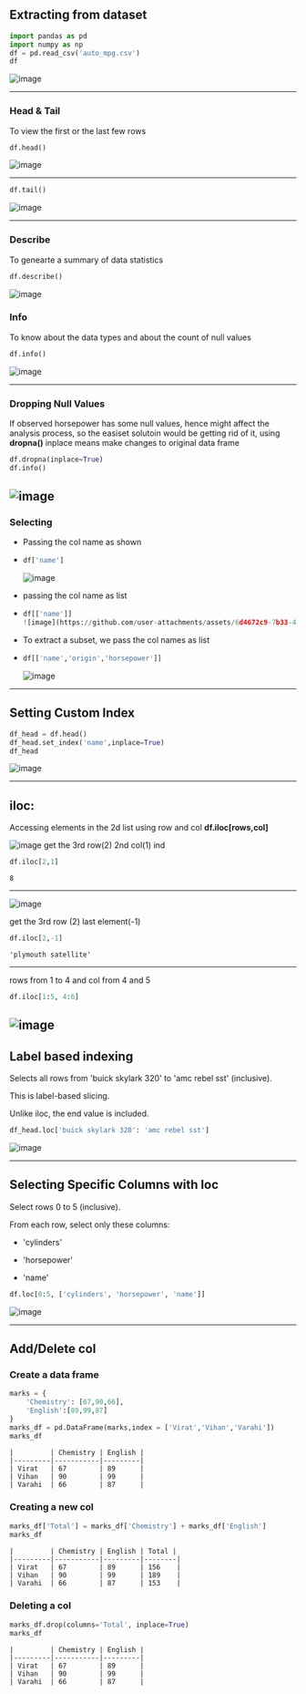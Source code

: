 ## Extracting from dataset 
```python
import pandas as pd
import numpy as np
df = pd.read_csv('auto_mpg.csv')
df
```

![image](https://github.com/user-attachments/assets/a81da85b-8c92-4bc9-badc-0067823abf0a)

---
### Head & Tail 
To view the first or the last  few rows 
```python
df.head()
```
![image](https://github.com/user-attachments/assets/2074def3-2789-41b7-a619-c87e327006ab)

---
```python
df.tail()
```
![image](https://github.com/user-attachments/assets/a2433dd9-14f7-4d84-a9fc-266668678b94)

---

### Describe
To genearte a summary of data statistics
```python
df.describe()
```
![image](https://github.com/user-attachments/assets/0ec2cbc6-f412-4be8-9082-ded318980646)

### Info 
To know about the data types and about the count of null values 
```python
df.info()
```
![image](https://github.com/user-attachments/assets/5b407771-65b3-4b91-8104-6f4f929fcd4e)

----
### Dropping Null Values 
If observed horsepower has some null values, hence might affect the analysis process, so the easiset solutoin would be getting rid of it, using **dropna()**
inplace means make changes to original data frame 
```python
df.dropna(inplace=True)
df.info()
```
![image](https://github.com/user-attachments/assets/8c38e793-6c77-43c6-a8db-ccdcdf58e922)
---
### Selecting 

- Passing the col name as shown
- ```python
  df['name']
  ```
  ![image](https://github.com/user-attachments/assets/512210a8-c2fa-47e3-87f9-ffda160b93d8)

- passing the col name as list
- ```python
  df[['name']]
  ![image](https://github.com/user-attachments/assets/6d4672c9-7b33-488b-ab19-db734f131ad8)

- To extract a subset, we pass the col names as list
- ```python
  df[['name','origin','horsepower']]
  ```
  ![image](https://github.com/user-attachments/assets/d35a263e-d1ac-4460-9a26-c73f40857cd9)


---
## Setting Custom Index 
```python
df_head = df.head()
df_head.set_index('name',inplace=True)
df_head
```
![image](https://github.com/user-attachments/assets/902c0d59-60b0-4555-8f08-4a9f17099e76)

---
## iloc:
Accessing elements in the 2d list  using row and col 
**df.iloc[rows,col]**

![image](https://github.com/user-attachments/assets/485d9c05-dd61-4280-bed7-f3f30c9214d3)
get the 3rd row(2) 2nd col(1) ind
```python
df.iloc[2,1]
```
```
8
```
---
![image](https://github.com/user-attachments/assets/50c536d8-3806-42d8-b5be-477c7686d941)

get the 3rd row (2) last element(-1)
```python
df.iloc[2,-1]
```
```
'plymouth satellite'
```

---
rows from 1 to 4 and col from 4 and 5 
```python
df.iloc[1:5, 4:6]
```
![image](https://github.com/user-attachments/assets/805ba2a9-dba7-4971-8621-2b7b198ec5fb)
---
## Label based indexing 
Selects all rows from 'buick skylark 320' to 'amc rebel sst' (inclusive).

This is label-based slicing.

Unlike iloc, the end value is included.

```python
df_head.loc['buick skylark 320': 'amc rebel sst']
```
![image](https://github.com/user-attachments/assets/b9d3e6f8-97df-4955-97f1-0266846b4be2)

---
## Selecting Specific Columns with loc
Select rows 0 to 5 (inclusive).

From each row, select only these columns:

- 'cylinders'

- 'horsepower'

- 'name'
```python
df.loc[0:5, ['cylinders', 'horsepower', 'name']]
```
![image](https://github.com/user-attachments/assets/b32a1159-3694-434f-a065-1470db224474)

---
## Add/Delete col
### Create a data frame 
```python
marks = {
    'Chemistry': [67,90,66],
    'English':[89,99,87]
}
marks_df = pd.DataFrame(marks,index = ['Virat','Vihan','Varahi'])
marks_df
```
```
|         | Chemistry | English |
|---------|-----------|---------|
| Virat   | 67        | 89      |
| Vihan   | 90        | 99      |
| Varahi  | 66        | 87      |
```

### Creating a new col 
```python
marks_df['Total'] = marks_df['Chemistry'] + marks_df['English']
marks_df
```
```
|         | Chemistry | English | Total |
|---------|-----------|---------|--------|
| Virat   | 67        | 89      | 156    |
| Vihan   | 90        | 99      | 189    |
| Varahi  | 66        | 87      | 153    |
```

### Deleting a col 
```python
marks_df.drop(columns='Total', inplace=True)
marks_df
```
```
|         | Chemistry | English |
|---------|-----------|---------|
| Virat   | 67        | 89      |
| Vihan   | 90        | 99      |
| Varahi  | 66        | 87      |
```
